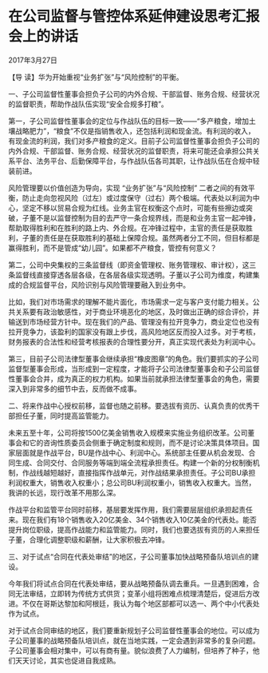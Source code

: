 # 在公司监督与管控体系延伸建设思考汇报会上的讲话

2017年3月27日

【导 读】华为开始重视“业务扩张”与“风险控制”的平衡。

一、子公司监督性董事会担负子公司的内外合规、干部监督、账务合规、经营状况的监督职责，帮助作战队伍实现“安全合规多打粮”。

第一，子公司监督性董事会的定位与作战队伍的目标一致——“多产粮食，增加土壤战略肥力”，“粮食”不仅是指销售收入，还包括利润和现金流。有利润的收入，有现金流的利润，我们对多产粮食的定义。目前子公司监督性董事会担负子公司的内外合规、干部监督、账务合规、经营状况的监督职责，将来可能还会承担公共关系平台、法务平台、后勤保障平台，与作战队伍各司其职，让作战队伍在合规中轻装前进。

风险管理要以价值创造为导向，实现 “业务扩张”与“风险控制” 二者之间的有效平衡，防止走向忽视风险（过左）或过度保守（过右）两个极端。代表处以利润为中心，坚定不移以贸易合规为红线。业务主官在权衡这个点时，可能有些擦边或突破，子董不是以监督控制为目的去严守一条合规界线，而是和业务主官一起冲锋，帮助取得胜利和在胜利的路上内、外合规。在冲锋过程中，主官的责任是获取胜利，子董的责任是在获取胜利的基础上保障合规。虽然两者分工不同，但目标都是赢得胜利，而不是管成“幼儿园”。如果都不产粮食，管控有何意义？

第二，公司中央集权的三条监督线（即资金管理权、账务管理权、审计权），这三条监督线直接穿透各层各级，在各层各级实现透明。子董以子公司为维度，构建集成的合规监督平台，风险识别与风险管理要融入到业务中。

比如，我们对市场需求的理解不能片面化，市场需求一定与客户支付能力相关。公共关系要有政治敏感性，对于商业环境恶化的地区，及时做出正确的综合评价，并输送到市场经营方针中。现在我们的产品、管理没有拉开竞争力，商业定位也没有拉开竞争力，该盈利的国家没有跟上步伐，高风险地区反而投入过多。对于考核，财务报表的合法性和经营考核报表的合理性要分开，真正实现代表处为利润中心。

第三，目前子公司法律型董事会继续承担“橡皮图章”的角色。我们要抓实的子公司监督型董事会形成，当形成到一定程度，才能将子公司法律型董事会和子公司监督性董事会合并，成为真正的权力机构。如果当前就承担法律型董事会的角色，需要深入到非常多的细节中去，反而做不成事。

二、将来作战中心授权前移，监督也随之前移。要选拔有资历、认真负责的优秀干部担任子董，同时提高监管能力。

未来五至十年，公司将按1500亿美金销售收入规模来实施业务组织改革。公司董事会和它的咨询性质委员会侧重于确定制度和规则，而不是讨论决策具体项目。国家层面就是作战平台，BU是作战中心、利润中心。系统部主任要从机会发现、合同生成、合同交付、合同服务等端到端全流程承担责任。构建一个新的分权制衡机制，作战线越短越好，直接指挥作战单元，对作战结果承担责任。子公司BU承担利润权重大，销售收入权重小；总公司BU利润权重小，销售收入权重大。当然，我讲的长远，现行改革不用那么深。

作战平台和监管平台同时前移，基层要发挥作用，我们需要层层组织承担起责任来。现在我们有18个销售收入20亿美金、34个销售收入10亿美金的代表处。能否提升岗位职级，提高作战能力和监管能力。同时，我们也要选拔有资历的人来担任子董，合理化调整职级和薪酬，让大家积极去冲锋。

三、对于试点“合同在代表处审结”的地区，子公司董事加快战略预备队培训点的建设。

今年我们将试点合同在代表处审结，要从战略预备队调去重兵。一旦遇到困难，合同无法审结，立即转为传统方式供货；变革小组将困难点梳理清楚后，促进后方改进。不仅在哥斯达黎加和阿根廷，我认为每个地区部都可以选一、两个中小代表处作为试点。

对于试点合同审结的地区，我们要重新规划子公司监督性董事会的地位。可以成为子公司董事的战略预备队培训点，就在当地实践，一定会遇到非常多的复杂问题。子公司董事会相对集中，可以有商有量。貌似浪费了人力编制，但培养了种子，他们天天讨论，其实也促进自我成熟。

